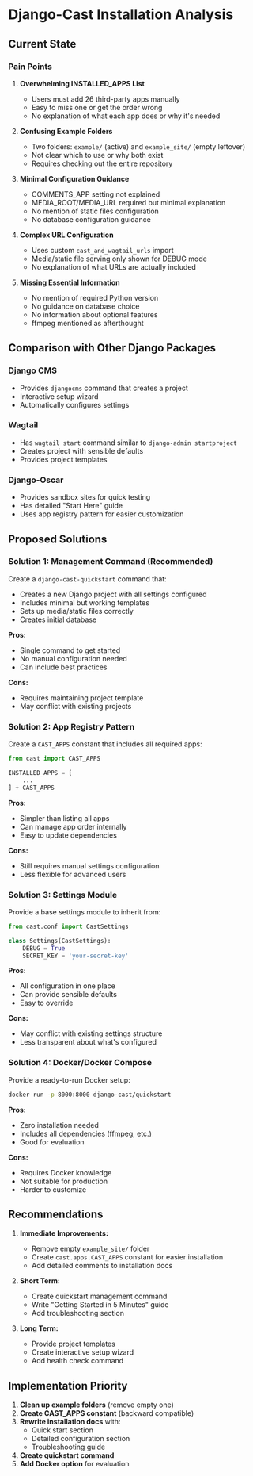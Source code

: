 # Django-Cast Installation Analysis

## Current State

### Pain Points

1. **Overwhelming INSTALLED_APPS List**
   - Users must add 26 third-party apps manually
   - Easy to miss one or get the order wrong
   - No explanation of what each app does or why it's needed

2. **Confusing Example Folders**
   - Two folders: `example/` (active) and `example_site/` (empty leftover)
   - Not clear which to use or why both exist
   - Requires checking out the entire repository

3. **Minimal Configuration Guidance**
   - COMMENTS_APP setting not explained
   - MEDIA_ROOT/MEDIA_URL required but minimal explanation
   - No mention of static files configuration
   - No database configuration guidance

4. **Complex URL Configuration**
   - Uses custom `cast_and_wagtail_urls` import
   - Media/static file serving only shown for DEBUG mode
   - No explanation of what URLs are actually included

5. **Missing Essential Information**
   - No mention of required Python version
   - No guidance on database choice
   - No information about optional features
   - ffmpeg mentioned as afterthought

## Comparison with Other Django Packages

### Django CMS
- Provides `djangocms` command that creates a project
- Interactive setup wizard
- Automatically configures settings

### Wagtail
- Has `wagtail start` command similar to `django-admin startproject`
- Creates project with sensible defaults
- Provides project templates

### Django-Oscar
- Provides sandbox sites for quick testing
- Has detailed "Start Here" guide
- Uses app registry pattern for easier customization

## Proposed Solutions

### Solution 1: Management Command (Recommended)
Create a `django-cast-quickstart` command that:
- Creates a new Django project with all settings configured
- Includes minimal but working templates
- Sets up media/static files correctly
- Creates initial database

**Pros:**
- Single command to get started
- No manual configuration needed
- Can include best practices

**Cons:**
- Requires maintaining project template
- May conflict with existing projects

### Solution 2: App Registry Pattern
Create a `CAST_APPS` constant that includes all required apps:

```python
from cast import CAST_APPS

INSTALLED_APPS = [
    ...
] + CAST_APPS
```

**Pros:**
- Simpler than listing all apps
- Can manage app order internally
- Easy to update dependencies

**Cons:**
- Still requires manual settings configuration
- Less flexible for advanced users

### Solution 3: Settings Module
Provide a base settings module to inherit from:

```python
from cast.conf import CastSettings

class Settings(CastSettings):
    DEBUG = True
    SECRET_KEY = 'your-secret-key'
```

**Pros:**
- All configuration in one place
- Can provide sensible defaults
- Easy to override

**Cons:**
- May conflict with existing settings structure
- Less transparent about what's configured

### Solution 4: Docker/Docker Compose
Provide a ready-to-run Docker setup:

```bash
docker run -p 8000:8000 django-cast/quickstart
```

**Pros:**
- Zero installation needed
- Includes all dependencies (ffmpeg, etc.)
- Good for evaluation

**Cons:**
- Requires Docker knowledge
- Not suitable for production
- Harder to customize

## Recommendations

1. **Immediate Improvements:**
   - Remove empty `example_site/` folder
   - Create `cast.apps.CAST_APPS` constant for easier installation
   - Add detailed comments to installation docs

2. **Short Term:**
   - Create quickstart management command
   - Write "Getting Started in 5 Minutes" guide
   - Add troubleshooting section

3. **Long Term:**
   - Provide project templates
   - Create interactive setup wizard
   - Add health check command

## Implementation Priority

1. **Clean up example folders** (remove empty one)
2. **Create CAST_APPS constant** (backward compatible)
3. **Rewrite installation docs** with:
   - Quick start section
   - Detailed configuration section
   - Troubleshooting guide
4. **Create quickstart command**
5. **Add Docker option** for evaluation